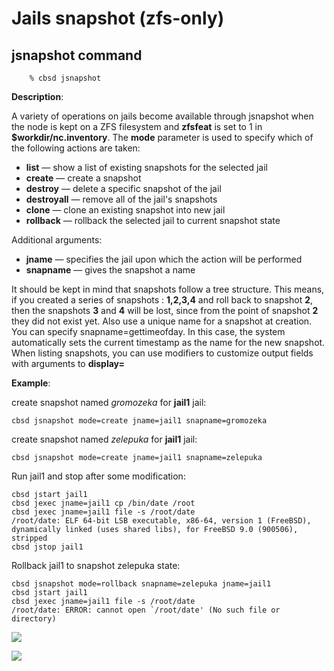 # Jails snapshot (zfs-only)

## jsnapshot command

```
	% cbsd jsnapshot
```

**Description**:


A variety of operations on jails become available through jsnapshot when the node is kept on a ZFS filesystem and **zfsfeat** is set to 1 in **$workdir/nc.inventory**. The **mode** parameter is used to specify which of the following actions are taken:

- **list** — show a list of existing snapshots for the selected jail
- **create** — create a snapshot
- **destroy** — delete a specific snapshot of the jail
- **destroyall** — remove all of the jail's snapshots
- **clone** — clone an existing snapshot into new jail
- **rollback** — rollback the selected jail to current snapshot state

Additional arguments:

- **jname** — specifies the jail upon which the action will be performed
- **snapname** — gives the snapshot a name

It should be kept in mind that snapshots follow a tree structure. This means, if you created a series of snapshots : **1,2,3,4** and roll back to snapshot **2**, then the snapshots **3** and **4** will be lost, since from the point of snapshot **2** they did not exist yet. Also use a unique name for a snapshot at creation. You can specify snapname=gettimeofday. In this case, the system automatically sets the current timestamp as the name for the new snapshot. When listing snapshots, you can use modifiers to customize output fields with arguments to **display=**

**Example**:

create snapshot named _gromozeka_ for **jail1** jail:

```
cbsd jsnapshot mode=create jname=jail1 snapname=gromozeka
```

create snapshot named _zelepuka_ for **jail1** jail:

```
cbsd jsnapshot mode=create jname=jail1 snapname=zelepuka
```

Run jail1 and stop after some modification:

```
cbsd jstart jail1
cbsd jexec jname=jail1 cp /bin/date /root
cbsd jexec jname=jail1 file -s /root/date
/root/date: ELF 64-bit LSB executable, x86-64, version 1 (FreeBSD), dynamically linked (uses shared libs), for FreeBSD 9.0 (900506), stripped
cbsd jstop jail1
```

Rollback jail1 to snapshot zelepuka state:

```
cbsd jsnapshot mode=rollback snapname=zelepuka jname=jail1
cbsd jstart jail1
cbsd jexec jname=jail1 file -s /root/date
/root/date: ERROR: cannot open `/root/date' (No such file or directory)
```

![](http://www.bsdstore.ru/img/jsnapshot1.png)

![](http://www.bsdstore.ru/img/jsnapshot2.png)

